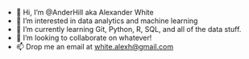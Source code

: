 - 👋 Hi, I’m @AnderHill aka Alexander White
- 👀 I’m interested in data analytics and machine learning
- 🌱 I’m currently learning Git, Python, R, SQL, and all of the data stuff.
- 💞️ I’m looking to collaborate on whatever!
- 📫 Drop me an email at white.alexh@gmail.com

<!---
AnderHill/AnderHill is a ✨ special ✨ repository because its `README.md` (this file) appears on your GitHub profile.
You can click the Preview link to take a look at your changes.
--->
